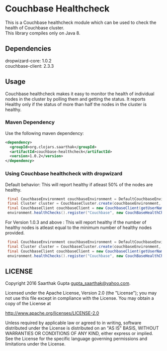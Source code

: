 # Couchbase Healthcheck

This is a Couchbase healthcheck module which can be used to check the health of Couchbase cluster.  
This library compiles only on Java 8.
 
## Dependencies
dropwizard-core: 1.0.2  
couchbase-client: 2.3.3

## Usage
Couchbase healthcheck makes it easy to monitor the health of individual nodes in the cluster by polling them and getting the status. It reports Healthy only if the status of more than half the nodes in the cluster is healthy.
 

### Maven Dependency

Use the following maven dependency:
```xml
<dependency>
  <groupId>org.clojars.saarthak</groupId>
  <artifactId>couchbase-healthcheck</artifactId>
  <version>1.0.2</version>
</dependency>
```

### Using Couchbase healthcheck with dropwizard
Default behavior: This will report healthy if atleast 50% of the nodes are healthy.
```java
 final CouchbaseEnvironment couchbaseEnvironment = DefaultCouchbaseEnvironment.builder().build();
 final Cluster cluster = CouchbaseCluster.create(couchbaseEnvironment, getNodes()); // getNodes() method returns a List<String> of nodes.
 final CouchbaseClient couchbaseClient = new CouchbaseClient(getUserName(), getPassword(), cluster);// CouchbaseClient is bundled and needs username, password and cluster object to connect to hosts.
 environment.healthChecks().register("Couchbase", new CouchBaseHealthCheck(couchbaseClient));
```

For Version 1.0.3 and above : This will report healthy if the number of healthy nodes is atleast equal to the minimum number of healthy nodes provided.
```java
 final CouchbaseEnvironment couchbaseEnvironment = DefaultCouchbaseEnvironment.builder().build();
 final Cluster cluster = CouchbaseCluster.create(couchbaseEnvironment, getNodes()); // getNodes() method returns a List<String> of nodes.
 final CouchbaseClient couchbaseClient = new CouchbaseClient(getUserName(), getPassword(), cluster);// CouchbaseClient is bundled and needs username, password and cluster object to connect to hosts.
 environment.healthChecks().register("Couchbase", new CouchBaseHealthCheck(couchbaseClient, minimumHealthyNodes));
```

LICENSE
-------

Copyright 2016 Saarthak Gupta <gupta_saarthak@yahoo.com>.

Licensed under the Apache License, Version 2.0 (the "License");
you may not use this file except in compliance with the License.
You may obtain a copy of the License at

http://www.apache.org/licenses/LICENSE-2.0

Unless required by applicable law or agreed to in writing, software
distributed under the License is distributed on an "AS IS" BASIS,
WITHOUT WARRANTIES OR CONDITIONS OF ANY KIND, either express or implied.
See the License for the specific language governing permissions and
limitations under the License.
